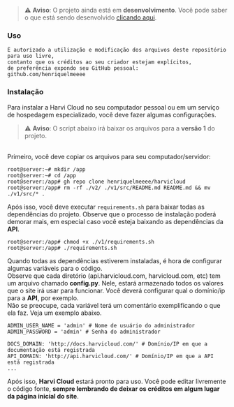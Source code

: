 > :warning: **Aviso**: O projeto ainda está em **desenvolvimento**.
Você pode saber o que está sendo desenvolvido [clicando aqui](https://harvicloud.repl.co/dev/).

### Uso

```
É autorizado a utilização e modificação dos arquivos deste repositório para uso livre, 
contanto que os créditos ao seu criador estejam explícitos, 
de preferência expondo seu GitHub pessoal:
github.com/henriquelmeeee
```

### Instalação

Para instalar a Harvi Cloud no seu computador pessoal ou em um serviço de hospedagem especializado, você deve fazer algumas configurações.

> :warning: **Aviso**: O script abaixo irá baixar os arquivos para a **versão 1** do projeto.

<br>Primeiro, você deve copiar os arquivos para seu computador/servidor:
```console
root@server:~# mkdir /app
root@server:~# cd /app
root@server:/app# gh repo clone henriquelmeeee/harvicloud 
root@server:/app# rm -rf ./v2/ ./v1/src/README.md README.md && mv ./v1/src/* .
```

Após isso, você deve executar ```requirements.sh``` para baixar todas as dependências do projeto. Observe que o processo de instalação poderá demorar mais, em especial caso você esteja baixando as dependências da **API**.

```console
root@server:/app# chmod +x ./v1/requirements.sh
root@server:/app# ./requirements.sh
```

Quando todas as dependências estiverem instaladas, é hora de configurar algumas variáveis para o código.<br> Observe que cada diretório (api.harvicloud.com, harvicloud.com, etc) tem um arquivo chamado **config.py**. Nele, estará armazenado todos os valores que o site irá usar para funcionar. Você deverá configurar qual o domínio/ip para a **API**, por exemplo.<br>Não se preocupe, cada variável terá um comentário exemplificando o que ela faz. Veja um exemplo abaixo.

```
ADMIN_USER_NAME = 'admin' # Nome de usuário do administrador
ADMIN_PASSWORD = 'admin' # Senha do administrador

DOCS_DOMAIN: 'http://docs.harvicloud.com/' # Domínio/IP em que a documentação está registrada
API_DOMAIN: 'http://api.harvicloud.com/' # Domínio/IP em que a API está registrada
...
```

Após isso, **Harvi Cloud** estará pronto para uso. Você pode editar livremente o código fonte, **sempre lembrando de deixar os créditos em algum lugar da página inicial do site**.
